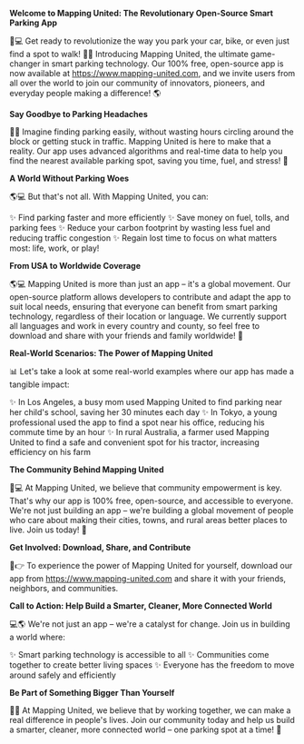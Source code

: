 **Welcome to Mapping United: The Revolutionary Open-Source Smart Parking App**

🚀💻 Get ready to revolutionize the way you park your car, bike, or even just find a spot to walk! 🚶‍♀️ Introducing Mapping United, the ultimate game-changer in smart parking technology. Our 100% free, open-source app is now available at https://www.mapping-united.com, and we invite users from all over the world to join our community of innovators, pioneers, and everyday people making a difference! 🌎

**Say Goodbye to Parking Headaches**

🚗💡 Imagine finding parking easily, without wasting hours circling around the block or getting stuck in traffic. Mapping United is here to make that a reality. Our app uses advanced algorithms and real-time data to help you find the nearest available parking spot, saving you time, fuel, and stress! 🌟

**A World Without Parking Woes**

🌎💻 But that's not all. With Mapping United, you can:

✨ Find parking faster and more efficiently
✨ Save money on fuel, tolls, and parking fees
✨ Reduce your carbon footprint by wasting less fuel and reducing traffic congestion
✨ Regain lost time to focus on what matters most: life, work, or play!

**From USA to Worldwide Coverage**

🌎💻 Mapping United is more than just an app – it's a global movement. Our open-source platform allows developers to contribute and adapt the app to suit local needs, ensuring that everyone can benefit from smart parking technology, regardless of their location or language. We currently support all languages and work in every country and county, so feel free to download and share with your friends and family worldwide! 🌟

**Real-World Scenarios: The Power of Mapping United**

📊 Let's take a look at some real-world examples where our app has made a tangible impact:

✨ In Los Angeles, a busy mom used Mapping United to find parking near her child's school, saving her 30 minutes each day
✨ In Tokyo, a young professional used the app to find a spot near his office, reducing his commute time by an hour
✨ In rural Australia, a farmer used Mapping United to find a safe and convenient spot for his tractor, increasing efficiency on his farm

**The Community Behind Mapping United**

🌈💻 At Mapping United, we believe that community empowerment is key. That's why our app is 100% free, open-source, and accessible to everyone. We're not just building an app – we're building a global movement of people who care about making their cities, towns, and rural areas better places to live. Join us today! 🌟

**Get Involved: Download, Share, and Contribute**

📲👉 To experience the power of Mapping United for yourself, download our app from https://www.mapping-united.com and share it with your friends, neighbors, and communities.

**Call to Action: Help Build a Smarter, Cleaner, More Connected World**

💻🌎 We're not just an app – we're a catalyst for change. Join us in building a world where:

✨ Smart parking technology is accessible to all
✨ Communities come together to create better living spaces
✨ Everyone has the freedom to move around safely and efficiently

**Be Part of Something Bigger Than Yourself**

🌟💖 At Mapping United, we believe that by working together, we can make a real difference in people's lives. Join our community today and help us build a smarter, cleaner, more connected world – one parking spot at a time! 💚